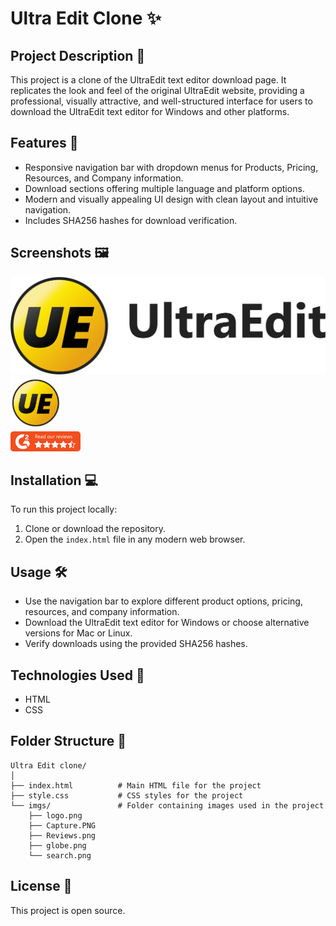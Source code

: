 # Ultra Edit Clone ✨

## Project Description 📄
This project is a clone of the UltraEdit text editor download page. It replicates the look and feel of the original UltraEdit website, providing a professional, visually attractive, and well-structured interface for users to download the UltraEdit text editor for Windows and other platforms.

## Features 🚀
- Responsive navigation bar with dropdown menus for Products, Pricing, Resources, and Company information.
- Download sections offering multiple language and platform options.
- Modern and visually appealing UI design with clean layout and intuitive navigation.
- Includes SHA256 hashes for download verification.

## Screenshots 🖼️
![Logo](imgs/logo.png)  
![Download Section](imgs/Capture.PNG)  
![G2 Rating](imgs/Reviews.png)  

## Installation 💻
To run this project locally:
1. Clone or download the repository.
2. Open the `index.html` file in any modern web browser.

## Usage 🛠️
- Use the navigation bar to explore different product options, pricing, resources, and company information.
- Download the UltraEdit text editor for Windows or choose alternative versions for Mac or Linux.
- Verify downloads using the provided SHA256 hashes.

## Technologies Used 🧰
- HTML
- CSS

## Folder Structure 📁
```
Ultra Edit clone/
│
├── index.html          # Main HTML file for the project
├── style.css           # CSS styles for the project
└── imgs/               # Folder containing images used in the project
    ├── logo.png
    ├── Capture.PNG
    ├── Reviews.png
    ├── globe.png
    └── search.png
```

## License 📜
This project is open source.

